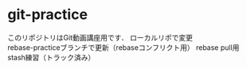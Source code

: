 # git-practice
このリポジトリはGit動画講座用です．
ローカルリポで変更  
rebase-practiceブランチで更新（rebaseコンフリクト用）
rebase pull用
stash練習（トラック済み）
